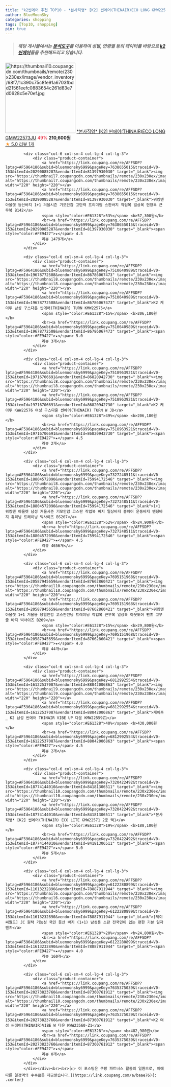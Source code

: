 ```yaml
---
title: "k2씬에어 추천 TOP10 - *본사직영* [K2] 씬에어(THINAIR)ECO LONG GMW22573JU"
author: BlueMoonSky
categories: shopping
tags: [Top10, shopping]
pin: true
---
```


> ##### 해당 게시물에서는 [**분석도구**](https://itemscout.io/)를 이용하여 **성별**, **연령별** 등의 데이터를 바탕으로 [**k2씬에어**](https://link.coupang.com/a/baae76)들을 추천해드리고 있습니다.
<div class="container"><div class="row">
            <div class="col-6 col-sm-4 col-lg-4 col-lg-3">
                <div class="product-container">
                    <a href="https://link.coupang.com/re/AFFSDP?lptag=AF5964186&subid=bluemoonsky6999&pageKey=7643286464&traceid=V0-153&itemId=20315947493&vendorItemId=85190433119" target="_blank"><img src="https://thumbnail10.coupangcdn.com/thumbnails/remote/230x230ex/image/vendor_inventory/68f7/1c390c75c8fe91a6703fbdd21561eefc0883654c261d83e7d0628c5e70ef.jpg" alt="https://thumbnail10.coupangcdn.com/thumbnails/remote/230x230ex/image/vendor_inventory/68f7/1c390c75c8fe91a6703fbdd21561eefc0883654c261d83e7d0628c5e70ef.jpg" width="220" height="220"></a>
                    <a href="https://link.coupang.com/re/AFFSDP?lptag=AF5964186&subid=bluemoonsky6999&pageKey=7643286464&traceid=V0-153&itemId=20315947493&vendorItemId=85190433119" target="_blank">*본사직영* [K2] 씬에어(THINAIR)ECO LONG GMW22573JU</a>
                    <span style="color:#E61328">49%</span> <b>210,600원</b>
                    <br><a href="https://link.coupang.com/re/AFFSDP?lptag=AF5964186&subid=bluemoonsky6999&pageKey=7643286464&traceid=V0-153&itemId=20315947493&vendorItemId=85190433119" target="_blank"><span style="color:#FE9427">★</span> 5.0
                    리뷰 1개</a>
                </div>
            </div>
            
            <div class="col-6 col-sm-4 col-lg-4 col-lg-3">
                <div class="product-container">
                    <a href="https://link.coupang.com/re/AFFSDP?lptag=AF5964186&subid=bluemoonsky6999&pageKey=7638655015&traceid=V0-153&itemId=20290085287&vendorItemId=81397930030" target="_blank"><img src="https://thumbnail7.coupangcdn.com/thumbnails/remote/230x230ex/image/vendor_inventory/c53b/118dc49f39cfa224bc74366a039ee8fc387ad4074f2736581d78a5cce60b.jpg" alt="https://thumbnail7.coupangcdn.com/thumbnails/remote/230x230ex/image/vendor_inventory/c53b/118dc49f39cfa224bc74366a039ee8fc387ad4074f2736581d78a5cce60b.jpg" width="220" height="220"></a>
                    <a href="https://link.coupang.com/re/AFFSDP?lptag=AF5964186&subid=bluemoonsky6999&pageKey=7638655015&traceid=V0-153&itemId=20290085287&vendorItemId=81397930030" target="_blank">워킹맨 아울렛 등산바지 1+1 겨을시즌 기모안감 고탄력 프리미엄 스판바지 작업복 일상복 현장복 근무복 B142</a>
                    <span style="color:#E61328">53%</span> <b>57,300원</b>
                    <br><a href="https://link.coupang.com/re/AFFSDP?lptag=AF5964186&subid=bluemoonsky6999&pageKey=7638655015&traceid=V0-153&itemId=20290085287&vendorItemId=81397930030" target="_blank"><span style="color:#FE9427">★</span> 4.5
                    리뷰 1479개</a>
                </div>
            </div>
            
            <div class="col-6 col-sm-4 col-lg-4 col-lg-3">
                <div class="product-container">
                    <a href="https://link.coupang.com/re/AFFSDP?lptag=AF5964186&subid=bluemoonsky6999&pageKey=7510640989&traceid=V0-153&itemId=19678772508&vendorItemId=86786067473" target="_blank"><img src="https://thumbnail8.coupangcdn.com/thumbnails/remote/230x230ex/image/vendor_inventory/6a80/fcccc0c67ff5a6063020229d8b71be4928f519302dd1923ba0548b4d3fb3.jpg" alt="https://thumbnail8.coupangcdn.com/thumbnails/remote/230x230ex/image/vendor_inventory/6a80/fcccc0c67ff5a6063020229d8b71be4928f519302dd1923ba0548b4d3fb3.jpg" width="220" height="220"></a>
                    <a href="https://link.coupang.com/re/AFFSDP?lptag=AF5964186&subid=bluemoonsky6999&pageKey=7510640989&traceid=V0-153&itemId=19678772508&vendorItemId=86786067473" target="_blank">K2 케이투 남성 구스다운 씬에어(THINAIR) TURN KMW22575</a>
                    <span style="color:#E61328">15%</span> <b>206,180원</b>
                    <br><a href="https://link.coupang.com/re/AFFSDP?lptag=AF5964186&subid=bluemoonsky6999&pageKey=7510640989&traceid=V0-153&itemId=19678772508&vendorItemId=86786067473" target="_blank"><span style="color:#FE9427">★</span> 5.0
                    리뷰 3개</a>
                </div>
            </div>
            
            <div class="col-6 col-sm-4 col-lg-4 col-lg-3">
                <div class="product-container">
                    <a href="https://link.coupang.com/re/AFFSDP?lptag=AF5964186&subid=bluemoonsky6999&pageKey=7518963921&traceid=V0-153&itemId=19716706691&vendorItemId=86820942730" target="_blank"><img src="https://thumbnail8.coupangcdn.com/thumbnails/remote/230x230ex/image/vendor_inventory/0bf7/9f5204561d091032798c3cbba88619d9910859e5a03a26613e03d4c6ed31.JPG" alt="https://thumbnail8.coupangcdn.com/thumbnails/remote/230x230ex/image/vendor_inventory/0bf7/9f5204561d091032798c3cbba88619d9910859e5a03a26613e03d4c6ed31.JPG" width="220" height="220"></a>
                    <a href="https://link.coupang.com/re/AFFSDP?lptag=AF5964186&subid=bluemoonsky6999&pageKey=7518963921&traceid=V0-153&itemId=19716706691&vendorItemId=86820942730" target="_blank">K2 케이투 KWW22576 여성 구스다운 씬에어(THINAIR) TURN W JD</a>
                    <span style="color:#E61328">49%</span> <b>206,180원</b>
                    <br><a href="https://link.coupang.com/re/AFFSDP?lptag=AF5964186&subid=bluemoonsky6999&pageKey=7518963921&traceid=V0-153&itemId=19716706691&vendorItemId=86820942730" target="_blank"><span style="color:#FE9427">★</span> 4.5
                    리뷰 2개</a>
                </div>
            </div>
            
            <div class="col-6 col-sm-4 col-lg-4 col-lg-3">
                <div class="product-container">
                    <a href="https://link.coupang.com/re/AFFSDP?lptag=AF5964186&subid=bluemoonsky6999&pageKey=7327248511&traceid=V0-153&itemId=18804572090&vendorItemId=75994172546" target="_blank"><img src="https://thumbnail8.coupangcdn.com/thumbnails/remote/230x230ex/image/vendor_inventory/df33/9354fbf11fb084bda399fdd9c014ed0826ba121914bcabfb5b6ffd92ce8b.jpg" alt="https://thumbnail8.coupangcdn.com/thumbnails/remote/230x230ex/image/vendor_inventory/df33/9354fbf11fb084bda399fdd9c014ed0826ba121914bcabfb5b6ffd92ce8b.jpg" width="220" height="220"></a>
                    <a href="https://link.coupang.com/re/AFFSDP?lptag=AF5964186&subid=bluemoonsky6999&pageKey=7327248511&traceid=V0-153&itemId=18804572090&vendorItemId=75994172546" target="_blank">1+1 워킹맨 아울렛 남성 겨울시즌 기모안감 고스판 작업복 바지 일상바지 홈웨어 운동바지 밴딩바지 츄리닝 트레이닝 빅사이즈 BS207</a>
                    <span style="color:#E61328">52%</span> <b>24,900원</b>
                    <br><a href="https://link.coupang.com/re/AFFSDP?lptag=AF5964186&subid=bluemoonsky6999&pageKey=7327248511&traceid=V0-153&itemId=18804572090&vendorItemId=75994172546" target="_blank"><span style="color:#FE9427">★</span> 4.5
                    리뷰 4656개</a>
                </div>
            </div>
            
            <div class="col-6 col-sm-4 col-lg-4 col-lg-3">
                <div class="product-container">
                    <a href="https://link.coupang.com/re/AFFSDP?lptag=AF5964186&subid=bluemoonsky6999&pageKey=7695151968&traceid=V0-153&itemId=20587945659&vendorItemId=87662860421" target="_blank"><img src="https://thumbnail10.coupangcdn.com/thumbnails/remote/230x230ex/image/vendor_inventory/8711/0d11bd9af043aae8df7f9fa2513921f93351e4f888a533bcfcfbaf8c1f32.jpg" alt="https://thumbnail10.coupangcdn.com/thumbnails/remote/230x230ex/image/vendor_inventory/8711/0d11bd9af043aae8df7f9fa2513921f93351e4f888a533bcfcfbaf8c1f32.jpg" width="220" height="220"></a>
                    <a href="https://link.coupang.com/re/AFFSDP?lptag=AF5964186&subid=bluemoonsky6999&pageKey=7695151968&traceid=V0-153&itemId=20587945659&vendorItemId=87662860421" target="_blank">워킹맨 아울렛 1+1 겨울용 융털안감 고스판런닝 트레이닝 작업복 근무복 일상복 아웃도어 펜츠 고무줄 바지 빅사이즈 B209</a>
                    <span style="color:#E61328">15%</span> <b>29,800원</b>
                    <br><a href="https://link.coupang.com/re/AFFSDP?lptag=AF5964186&subid=bluemoonsky6999&pageKey=7695151968&traceid=V0-153&itemId=20587945659&vendorItemId=87662860421" target="_blank"><span style="color:#FE9427">★</span> 4.0
                    리뷰 44개</a>
                </div>
            </div>
            
            <div class="col-6 col-sm-4 col-lg-4 col-lg-3">
                <div class="product-container">
                    <a href="https://link.coupang.com/re/AFFSDP?lptag=AF5964186&subid=bluemoonsky6999&pageKey=6812992554&traceid=V0-153&itemId=16122537087&vendorItemId=88042006863" target="_blank"><img src="https://thumbnail9.coupangcdn.com/thumbnails/remote/230x230ex/image/vendor_inventory/12f4/09205a4167f9343203f31c344169bb03e634256d8d5e3b83800687a0657b.jpg" alt="https://thumbnail9.coupangcdn.com/thumbnails/remote/230x230ex/image/vendor_inventory/12f4/09205a4167f9343203f31c344169bb03e634256d8d5e3b83800687a0657b.jpg" width="220" height="220"></a>
                    <a href="https://link.coupang.com/re/AFFSDP?lptag=AF5964186&subid=bluemoonsky6999&pageKey=6812992554&traceid=V0-153&itemId=16122537087&vendorItemId=88042006863" target="_blank">케이투_ K2 남성 씬에어 THINAIR VIBE UP 다운 KMW22559Z1</a>
                    <span style="color:#E61328">40%</span> <b>430,000원</b>
                    <br><a href="https://link.coupang.com/re/AFFSDP?lptag=AF5964186&subid=bluemoonsky6999&pageKey=6812992554&traceid=V0-153&itemId=16122537087&vendorItemId=88042006863" target="_blank"><span style="color:#FE9427">★</span> 4.5
                    리뷰 2개</a>
                </div>
            </div>
            
            <div class="col-6 col-sm-4 col-lg-4 col-lg-3">
                <div class="product-container">
                    <a href="https://link.coupang.com/re/AFFSDP?lptag=AF5964186&subid=bluemoonsky6999&pageKey=7320422492&traceid=V0-153&itemId=18774144010&vendorItemId=84181306511" target="_blank"><img src="https://thumbnail10.coupangcdn.com/thumbnails/remote/230x230ex/image/vendor_inventory/68a3/5daaca10614fe978e69058e328a9a978c008334f4778cf64f58150e06190.jpg" alt="https://thumbnail10.coupangcdn.com/thumbnails/remote/230x230ex/image/vendor_inventory/68a3/5daaca10614fe978e69058e328a9a978c008334f4778cf64f58150e06190.jpg" width="220" height="220"></a>
                    <a href="https://link.coupang.com/re/AFFSDP?lptag=AF5964186&subid=bluemoonsky6999&pageKey=7320422492&traceid=V0-153&itemId=18774144010&vendorItemId=84181306511" target="_blank">*본사직영* [K2] 씬에어(THINAIR) ECO LITE GMW22571 2종 택1</a>
                    <span style="color:#E61328">19%</span> <b>188,100원</b>
                    <br><a href="https://link.coupang.com/re/AFFSDP?lptag=AF5964186&subid=bluemoonsky6999&pageKey=7320422492&traceid=V0-153&itemId=18774144010&vendorItemId=84181306511" target="_blank"><span style="color:#FE9427">★</span> 5.0
                    리뷰 5개</a>
                </div>
            </div>
            
            <div class="col-6 col-sm-4 col-lg-4 col-lg-3">
                <div class="product-container">
                    <a href="https://link.coupang.com/re/AFFSDP?lptag=AF5964186&subid=bluemoonsky6999&pageKey=6122280899&traceid=V0-153&itemId=11613232890&vendorItemId=78887911944" target="_blank"><img src="https://thumbnail6.coupangcdn.com/thumbnails/remote/230x230ex/image/vendor_inventory/aca9/40e02eee1ffb99bfd696bcba187cafddafad17eb6963d2afdedb1e1e87aa.jpg" alt="https://thumbnail6.coupangcdn.com/thumbnails/remote/230x230ex/image/vendor_inventory/aca9/40e02eee1ffb99bfd696bcba187cafddafad17eb6963d2afdedb1e1e87aa.jpg" width="220" height="220"></a>
                    <a href="https://link.coupang.com/re/AFFSDP?lptag=AF5964186&subid=bluemoonsky6999&pageKey=6122280899&traceid=V0-153&itemId=11613232890&vendorItemId=78887911944" target="_blank">[제이씨월드] JC 원턱 기능성 국민 등산 바지 (1+1) 남성용 스판 전국민이 입는 편한 기본 일자 팬츠</a>
                    <span style="color:#E61328">20%</span> <b>24,800원</b>
                    <br><a href="https://link.coupang.com/re/AFFSDP?lptag=AF5964186&subid=bluemoonsky6999&pageKey=6122280899&traceid=V0-153&itemId=11613232890&vendorItemId=78887911944" target="_blank"><span style="color:#FE9427">★</span> 4.0
                    리뷰 160개</a>
                </div>
            </div>
            
            <div class="col-6 col-sm-4 col-lg-4 col-lg-3">
                <div class="product-container">
                    <a href="https://link.coupang.com/re/AFFSDP?lptag=AF5964186&subid=bluemoonsky6999&pageKey=7635375039&traceid=V0-153&itemId=20273823760&vendorItemId=87360761912" target="_blank"><img src="https://thumbnail10.coupangcdn.com/thumbnails/remote/230x230ex/image/vendor_inventory/ec18/96d48bd4afbb7ea53f92a8c6e70f637e8532154ba179fb7325a8f4b83f53.jpg" alt="https://thumbnail10.coupangcdn.com/thumbnails/remote/230x230ex/image/vendor_inventory/ec18/96d48bd4afbb7ea53f92a8c6e70f637e8532154ba179fb7325a8f4b83f53.jpg" width="220" height="220"></a>
                    <a href="https://link.coupang.com/re/AFFSDP?lptag=AF5964186&subid=bluemoonsky6999&pageKey=7635375039&traceid=V0-153&itemId=20273823760&vendorItemId=87360761912" target="_blank">K2 여성 씬에어(THINAIR)VIBE W 다운 KWW23560-Z1</a>
                    <span style="color:#E61328"></span> <b>482,980원</b>
                    <br><a href="https://link.coupang.com/re/AFFSDP?lptag=AF5964186&subid=bluemoonsky6999&pageKey=7635375039&traceid=V0-153&itemId=20273823760&vendorItemId=87360761912" target="_blank"><span style="color:#FE9427">★</span> 
                    리뷰 0개</a>
                </div>
            </div>
            </div></div><br><br>[👉 이 포스팅은 쿠팡 파트너스 활동의 일환으로, 이에 따른 일정액의 수수료를 제공받습니다.](https://link.coupang.com/a/baae76){: .center}